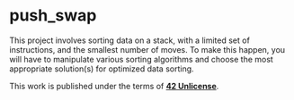 # push_swap
This project involves sorting data on a stack, with a limited set of instructions, and the smallest number of moves. To make this happen, you will have to manipulate various sorting algorithms and choose the most appropriate solution(s) for optimized data sorting.

This work is published under the terms of **[42 Unlicense](https://github.com/gcamerli/42unlicense)**.
